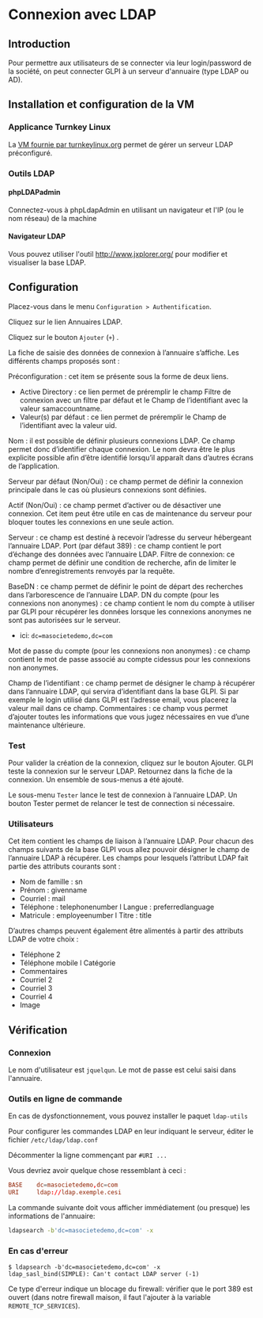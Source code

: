 # Connexion avec LDAP

## Introduction

Pour permettre aux utilisateurs de se connecter via leur login/password de la société, on peut connecter GLPI à un serveur d'annuaire (type LDAP ou AD).

## Installation et configuration de la VM

### Applicance Turnkey Linux

La [VM fournie par turnkeylinux.org](https://www.turnkeylinux.org/openldap) permet de gérer un serveur LDAP préconfiguré.


### Outils LDAP


#### phpLDAPadmin

Connectez-vous à phpLdapAdmin en utilisant un navigateur et l'IP (ou le nom réseau) de la machine

#### Navigateur LDAP

Vous pouvez utiliser l'outil http://www.jxplorer.org/ pour modifier et visualiser la base LDAP.

## Configuration

Placez­-vous dans le menu `Configuration ­> Authentification`.

Cliquez sur le lien Annuaires LDAP.

Cliquez sur le bouton `Ajouter` (`+`) .

La fiche de saisie des données de connexion à l’annuaire s’affiche. Les différents champs proposés sont :

Préconfiguration : cet item se présente sous la forme de deux liens.
 -  Active Directory : ce lien permet de préremplir le champ Filtre de connexion avec un filtre par défaut et le Champ de l’identifiant avec la valeur samaccountname.
 - Valeur(s) par défaut : ce lien permet de préremplir le Champ de l’identifiant avec la valeur uid.

Nom : il est possible de définir plusieurs connexions LDAP. Ce champ permet donc d’identifier chaque connexion. Le nom devra être le plus explicite possible afin d’être identifié lorsqu’il apparaît dans d’autres écrans de l’application.

Serveur par défaut (Non/Oui) : ce champ permet de définir la connexion principale dans le cas où plusieurs connexions sont définies.

Actif (Non/Oui) : ce champ permet d’activer ou de désactiver une connexion. Cet item peut être utile en cas de maintenance du serveur pour bloquer toutes les connexions en une seule action.

Serveur : ce champ est destiné à recevoir l’adresse du serveur hébergeant l’annuaire LDAP. Port (par défaut 389) : ce champ contient le port d’échange des données avec l’annuaire LDAP.
Filtre de connexion: ce champ permet de définir une condition de recherche, afin de limiter le nombre d’enregistrements renvoyés par la requête.

BaseDN : ce champ permet de définir le point de départ des recherches dans l’arborescence de l’annuaire LDAP. DN du compte (pour les connexions non anonymes) : ce champ contient le nom du compte à utiliser par GLPI pour récupérer les données lorsque les connexions anonymes ne sont pas autorisées sur le serveur.

 - ici: `dc=masocietedemo,dc=com`


Mot de passe du compte (pour les connexions non anonymes) : ce champ contient le mot de passe associé au compte ci­dessus pour les connexions non anonymes.

Champ de l’identifiant : ce champ permet de désigner le champ à récupérer dans l’annuaire LDAP, qui servira d’identifiant dans la base GLPI. Si par exemple le login utilisé dans GLPI est l’adresse email, vous placerez la valeur mail dans ce champ.
Commentaires : ce champ vous permet d’ajouter toutes les informations que vous jugez nécessaires en vue d’une maintenance ultérieure.

### Test

Pour valider la création de la connexion, cliquez sur le bouton Ajouter. GLPI teste la connexion sur le serveur LDAP.
Retournez dans la fiche de la connexion. Un ensemble de sous­-menus a été ajouté.

Le sous-menu `Tester` lance le test de connexion à l’annuaire LDAP. Un bouton Tester permet de relancer le test de connection si nécessaire.

### Utilisateurs

Cet item contient les champs de liaison à l’annuaire LDAP. Pour chacun des champs suivants de la base GLPI vous allez pouvoir désigner le champ de l’annuaire LDAP à récupérer.
Les champs pour lesquels l’attribut LDAP fait partie des attributs courants sont :

 - Nom de famille : sn
 - Prénom : givenname
 - Courriel : mail
 - Téléphone : telephonenumber l Langue : preferredlanguage
 - Matricule : employeenumber l Titre : title


D’autres champs peuvent également être alimentés à partir des attributs LDAP de votre choix :

 - Téléphone 2
 - Téléphone mobile l Catégorie
 - Commentaires
 - Courriel 2
 - Courriel 3
 - Courriel 4
 - Image


## Vérification
### Connexion

Le nom d'utilisateur est `jquelqun`. Le mot de passe est celui saisi dans l'annuaire.

### Outils en ligne de commande

En cas de dysfonctionnement, vous pouvez installer le paquet `ldap-utils`

Pour configurer les commandes LDAP en leur indiquant le serveur, éditer le fichier `/etc/ldap/ldap.conf`

Décommenter la ligne commençant par `#URI ...`

Vous devriez avoir quelque chose ressemblant à ceci :

```conf
BASE    dc=masocietedemo,dc=com
URI     ldap://ldap.exemple.cesi
```

La commande suivante doit vous afficher immédiatement (ou presque) les informations de l'annuaire:

```bash
ldapsearch -b'dc=masocietedemo,dc=com' -x
```

### En cas d'erreur

```
$ ldapsearch -b'dc=masocietedemo,dc=com' -x
ldap_sasl_bind(SIMPLE): Can't contact LDAP server (-1)
```

Ce type d'erreur indique un blocage du firewall: vérifier que le port 389 est ouvert (dans notre firewall maison, il faut l'ajouter à la variable `REMOTE_TCP_SERVICES`).
